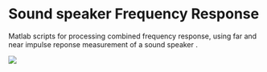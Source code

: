 # Sound speaker Frequency Response


Matlab scripts for processing combined frequency response, using far and near impulse reponse measurement of a sound speaker .


<img align = "center" src = "https://raw.githubusercontent.com/gomeslucasm/Speaker-Frequency-Response/master/image1.png?token=AKQ7UFKLHIGWHLTZIGWYJ627SNMKS" />








